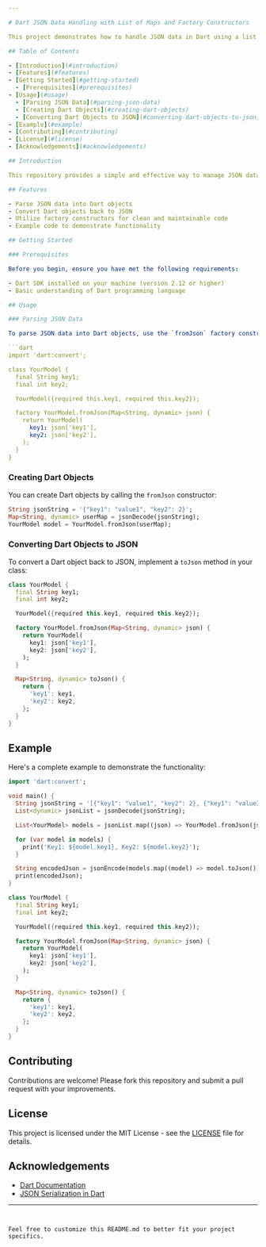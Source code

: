 ```yaml
---

# Dart JSON Data Handling with List of Maps and Factory Constructors

This project demonstrates how to handle JSON data in Dart using a list of maps and factory constructors. It covers the parsing of JSON data, creating Dart objects from JSON, and converting Dart objects back to JSON.

## Table of Contents

- [Introduction](#introduction)
- [Features](#features)
- [Getting Started](#getting-started)
  - [Prerequisites](#prerequisites)
- [Usage](#usage)
  - [Parsing JSON Data](#parsing-json-data)
  - [Creating Dart Objects](#creating-dart-objects)
  - [Converting Dart Objects to JSON](#converting-dart-objects-to-json)
- [Example](#example)
- [Contributing](#contributing)
- [License](#license)
- [Acknowledgements](#acknowledgements)

## Introduction

This repository provides a simple and effective way to manage JSON data in Dart applications using lists of maps and factory constructors. This approach is particularly useful for developers looking to work with structured data received from APIs or other sources in their Dart applications.

## Features

- Parse JSON data into Dart objects
- Convert Dart objects back to JSON
- Utilize factory constructors for clean and maintainable code
- Example code to demonstrate functionality

## Getting Started

### Prerequisites

Before you begin, ensure you have met the following requirements:

- Dart SDK installed on your machine (version 2.12 or higher)
- Basic understanding of Dart programming language

## Usage

### Parsing JSON Data

To parse JSON data into Dart objects, use the `fromJson` factory constructor:

```dart
import 'dart:convert';

class YourModel {
  final String key1;
  final int key2;

  YourModel({required this.key1, required this.key2});

  factory YourModel.fromJson(Map<String, dynamic> json) {
    return YourModel(
      key1: json['key1'],
      key2: json['key2'],
    );
  }
}
```

### Creating Dart Objects

You can create Dart objects by calling the `fromJson` constructor:

```dart
String jsonString = '{"key1": "value1", "key2": 2}';
Map<String, dynamic> userMap = jsonDecode(jsonString);
YourModel model = YourModel.fromJson(userMap);
```

### Converting Dart Objects to JSON

To convert a Dart object back to JSON, implement a `toJson` method in your class:

```dart
class YourModel {
  final String key1;
  final int key2;

  YourModel({required this.key1, required this.key2});

  factory YourModel.fromJson(Map<String, dynamic> json) {
    return YourModel(
      key1: json['key1'],
      key2: json['key2'],
    );
  }

  Map<String, dynamic> toJson() {
    return {
      'key1': key1,
      'key2': key2,
    };
  }
}
```

## Example

Here's a complete example to demonstrate the functionality:

```dart
import 'dart:convert';

void main() {
  String jsonString = '[{"key1": "value1", "key2": 2}, {"key1": "value3", "key2": 4}]';
  List<dynamic> jsonList = jsonDecode(jsonString);

  List<YourModel> models = jsonList.map((json) => YourModel.fromJson(json)).toList();

  for (var model in models) {
    print('Key1: ${model.key1}, Key2: ${model.key2}');
  }

  String encodedJson = jsonEncode(models.map((model) => model.toJson()).toList());
  print(encodedJson);
}

class YourModel {
  final String key1;
  final int key2;

  YourModel({required this.key1, required this.key2});

  factory YourModel.fromJson(Map<String, dynamic> json) {
    return YourModel(
      key1: json['key1'],
      key2: json['key2'],
    );
  }

  Map<String, dynamic> toJson() {
    return {
      'key1': key1,
      'key2': key2,
    };
  }
}
```

## Contributing

Contributions are welcome! Please fork this repository and submit a pull request with your improvements.

## License

This project is licensed under the MIT License - see the [LICENSE](LICENSE) file for details.

## Acknowledgements

- [Dart Documentation](https://dart.dev/guides)
- [JSON Serialization in Dart](https://flutter.dev/docs/development/data-and-backend/json)

---
```


Feel free to customize this README.md to better fit your project specifics.
